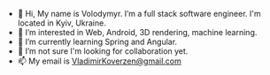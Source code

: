 - 👋 Hi, My name is Volodymyr. I’m a full stack software engineer. I'm located in Kyiv, Ukraine.
- 👀 I’m interested in Web, Android, 3D rendering, machine learning.
- 🌱 I’m currently learning Spring and Angular.
- 💞️ I’m not sure I'm looking for collaboration yet.
- 📫 My email is VladimirKoverzen@gmail.com

<!---
VladimirKoverzen/VladimirKoverzen is a ✨ special ✨ repository because its `README.md` (this file) appears on your GitHub profile.
You can click the Preview link to take a look at your changes.
--->
